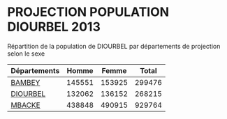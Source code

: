 # PROJECTION POPULATION DIOURBEL 2013
	
Répartition de la population de DIOURBEL par départements de projection selon le sexe
	
| Départements  | Homme | Femme | Total |
| --------- |:-----:|:-----:|:-----:|
| [BAMBEY](BAMBEY) | 145551 | 153925 | 299476 |
| [DIOURBEL](DIOURBEL) | 132062 | 136152 | 268215 |
| [MBACKE](MBACKE) | 438848 | 490915 | 929764 |
